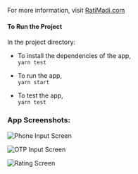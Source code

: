 For more information, visit  [RatiMadi.com](https://www.ratemadi.com)

#### To Run the Project

In the project directory:

- To install the dependencies of the app,<br>
 `yarn test`

- To run the app,<br>
 `yarn start`

- To test the app,<br>
 `yarn test`

### App Screenshots:

![Phone Input Screen](https://raw.githubusercontent.com/adithyaakrishna/RateMadi/master/assets/S1.PNG)

![OTP Input Screen](https://raw.githubusercontent.com/adithyaakrishna/RateMadi/master/assets/S2.PNG)

![Rating Screen](https://raw.githubusercontent.com/adithyaakrishna/RateMadi/master/assets/S3.PNG)
